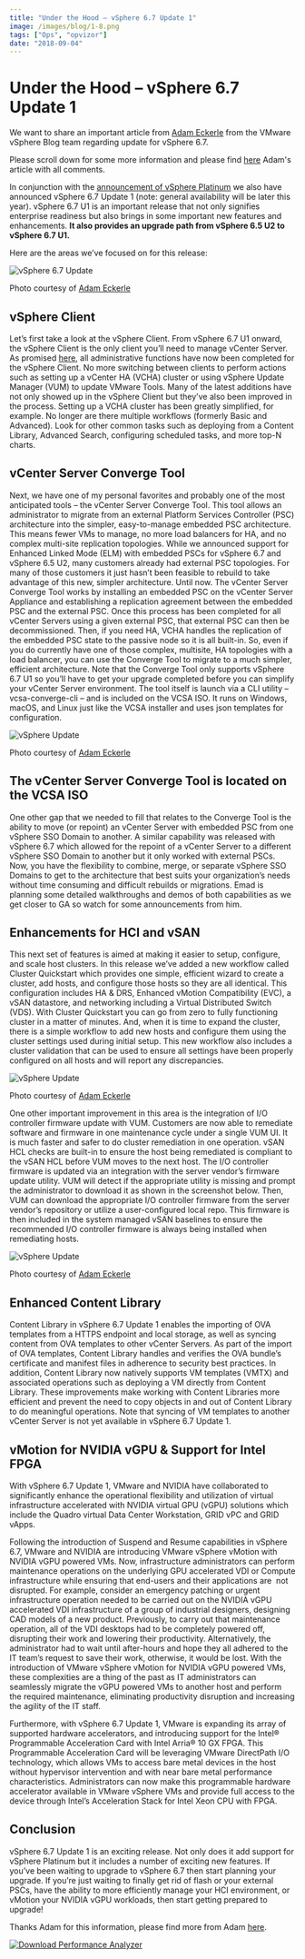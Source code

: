 ```yaml
---
title: "Under the Hood – vSphere 6.7 Update 1"
image: /images/blog/1-8.png
tags: ["Ops", "opvizor"]
date: "2018-09-04"
---
```


# Under the Hood – vSphere 6.7 Update 1

We want to share an important article from [Adam Eckerle](https://blogs.vmware.com/vsphere/author/adam_eckerle) from the VMware vSphere Blog team regarding update for vSphere 6.7.

Please scroll down for some more information and please find [here](https://blogs.vmware.com/vsphere/2018/08/under-the-hood-vsphere-6-7-update-1.html) Adam's article with all comments.

In conjunction with the [announcement of vSphere Platinum](http://blogs.vmware.com/vsphere/2018/08/introducing-vsphere-platinum-and-vsphere-6-7-update-1.html) we also have announced vSphere 6.7 Update 1 (note: general availability will be later this year). vSphere 6.7 U1 is an important release that not only signifies enterprise readiness but also brings in some important new features and enhancements. **It also provides an upgrade path from vSphere 6.5 U2 to vSphere 6.7 U1.**

Here are the areas we’ve focused on for this release:

![vSphere 6.7 Update](/images/blog/1-8.png)

Photo courtesy of [Adam Eckerle](https://blogs.vmware.com/vsphere/2018/08/under-the-hood-vsphere-6-7-update-1.html)

## vSphere Client

Let’s first take a look at the vSphere Client. From vSphere 6.7 U1 onward, the vSphere Client is the only client you’ll need to manage vCenter Server. As promised [here](https://blogs.vmware.com/vsphere/2018/05/fully-featured-html5-based-vsphere-client-coming-fall-2018.html), all administrative functions have now been completed for the vSphere Client. No more switching between clients to perform actions such as setting up a vCenter HA (VCHA) cluster or using vSphere Update Manager (VUM) to update VMware Tools. Many of the latest additions have not only showed up in the vSphere Client but they’ve also been improved in the process. Setting up a VCHA cluster has been greatly simplified, for example. No longer are there multiple workflows (formerly Basic and Advanced). Look for other common tasks such as deploying from a Content Library, Advanced Search, configuring scheduled tasks, and more top-N charts.

## vCenter Server Converge Tool

Next, we have one of my personal favorites and probably one of the most anticipated tools – the vCenter Server Converge Tool. This tool allows an administrator to migrate from an external Platform Services Controller (PSC) architecture into the simpler, easy-to-manage embedded PSC architecture. This means fewer VMs to manage, no more load balancers for HA, and no complex multi-site replication topologies. While we announced support for Enhanced Linked Mode (ELM) with embedded PSCs for vSphere 6.7 and vSphere 6.5 U2, many customers already had external PSC topologies. For many of those customers it just hasn’t been feasible to rebuild to take advantage of this new, simpler architecture. Until now. The vCenter Server Converge Tool works by installing an embedded PSC on the vCenter Server Appliance and establishing a replication agreement between the embedded PSC and the external PSC. Once this process has been completed for all vCenter Servers using a given external PSC, that external PSC can then be decommissioned. Then, if you need HA, VCHA handles the replication of the embedded PSC state to the passive node so it is all built-in. So, even if you do currently have one of those complex, multisite, HA topologies with a load balancer, you can use the Converge Tool to migrate to a much simpler, efficient architecture. Note that the Converge Tool only supports vSphere 6.7 U1 so you’ll have to get your upgrade completed before you can simplify your vCenter Server environment. The tool itself is launch via a CLI utility – vcsa-converge-cli – and is included on the VCSA ISO. It runs on Windows, macOS, and Linux just like the VCSA installer and uses json templates for configuration.

![vSphere Update](/images/blog/2-8.png)

Photo courtesy of [Adam Eckerle](https://blogs.vmware.com/vsphere/2018/08/under-the-hood-vsphere-6-7-update-1.html)

## The vCenter Server Converge Tool is located on the VCSA ISO

One other gap that we needed to fill that relates to the Converge Tool is the ability to move (or repoint) an vCenter Server with embedded PSC from one vSphere SSO Domain to another. A similar capability was released with vSphere 6.7 which allowed for the repoint of a vCenter Server to a different vSphere SSO Domain to another but it only worked with external PSCs. Now, you have the flexibility to combine, merge, or separate vSphere SSO Domains to get to the architecture that best suits your organization’s needs without time consuming and difficult rebuilds or migrations. Emad is planning some detailed walkthroughs and demos of both capabilities as we get closer to GA so watch for some announcements from him.

## Enhancements for HCI and vSAN

This next set of features is aimed at making it easier to setup, configure, and scale host clusters. In this release we’ve added a new workflow called Cluster Quickstart which provides one simple, efficient wizard to create a cluster, add hosts, and configure those hosts so they are all identical. This configuration includes HA & DRS, Enhanced vMotion Compatibility (EVC), a vSAN datastore, and networking including a Virtual Distributed Switch (VDS). With Cluster Quickstart you can go from zero to fully functioning cluster in a matter of minutes. And, when it is time to expand the cluster, there is a simple workflow to add new hosts and configure them using the cluster settings used during initial setup. This new workflow also includes a cluster validation that can be used to ensure all settings have been properly configured on all hosts and will report any discrepancies.

![vSphere Update](/images/blog/3.gif)

Photo courtesy of [Adam Eckerle](https://blogs.vmware.com/vsphere/2018/08/under-the-hood-vsphere-6-7-update-1.html)

One other important improvement in this area is the integration of I/O controller firmware update with VUM. Customers are now able to remediate software and firmware in one maintenance cycle under a single VUM UI. It is much faster and safer to do cluster remediation in one operation. vSAN HCL checks are built-in to ensure the host being remediated is compliant to the vSAN HCL before VUM moves to the next host. The I/O controller firmware is updated via an integration with the server vendor’s firmware update utility. VUM will detect if the appropriate utility is missing and prompt the administrator to download it as shown in the screenshot below. Then, VUM can download the appropriate I/O controller firmware from the server vendor’s repository or utilize a user-configured local repo. This firmware is then included in the system managed vSAN baselines to ensure the recommended I/O controller firmware is always being installed when remediating hosts.

![vSphere Update](/images/blog/4-5.png)

Photo courtesy of [Adam Eckerle](https://blogs.vmware.com/vsphere/2018/08/under-the-hood-vsphere-6-7-update-1.html)

## Enhanced Content Library

Content Library in vSphere 6.7 Update 1 enables the importing of OVA templates from a HTTPS endpoint and local storage, as well as syncing content from OVA templates to other vCenter Servers. As part of the import of OVA templates, Content Library handles and verifies the OVA bundle’s certificate and manifest files in adherence to security best practices. In addition, Content Library now natively supports VM templates (VMTX) and associated operations such as deploying a VM directly from Content Library. These improvements make working with Content Libraries more efficient and prevent the need to copy objects in and out of Content Library to do meaningful operations. Note that syncing of VM templates to another vCenter Server is not yet available in vSphere 6.7 Update 1.

## vMotion for NVIDIA vGPU & Support for Intel FPGA

With vSphere 6.7 Update 1, VMware and NVIDIA have collaborated to significantly enhance the operational flexibility and utilization of virtual infrastructure accelerated with NVIDIA virtual GPU (vGPU) solutions which include the Quadro virtual Data Center Workstation, GRID vPC and GRID vApps.

Following the introduction of Suspend and Resume capabilities in vSphere 6.7, VMware and NVIDIA are introducing VMware vSphere vMotion with NVIDIA vGPU powered VMs. Now, infrastructure administrators can perform maintenance operations on the underlying GPU accelerated VDI or Compute infrastructure while ensuring that end-users and their applications are  not disrupted. For example, consider an emergency patching or urgent infrastructure operation needed to be carried out on the NVIDIA vGPU accelerated VDI infrastructure of a group of industrial designers, designing CAD models of a new product. Previously, to carry out that maintenance operation, all of the VDI desktops had to be completely powered off, disrupting their work and lowering their productivity. Alternatively, the administrator had to wait until after-hours and hope they all adhered to the IT team’s request to save their work, otherwise, it would be lost. With the introduction of VMware vSphere vMotion for NVIDIA vGPU powered VMs, these complexities are a thing of the past as IT administrators can seamlessly migrate the vGPU powered VMs to another host and perform the required maintenance, eliminating productivity disruption and increasing the agility of the IT staff.

Furthermore, with vSphere 6.7 Update 1, VMware is expanding its array of supported hardware accelerators, and introducing support for the Intel® Programmable Acceleration Card with Intel Arria® 10 GX FPGA. This Programmable Acceleration Card will be leveraging VMware DirectPath I/O technology, which allows VMs to access bare metal devices in the host without hypervisor intervention and with near bare metal performance characteristics. Administrators can now make this programmable hardware accelerator available in VMware vSphere VMs and provide full access to the device through Intel’s Acceleration Stack for Intel Xeon CPU with FPGA.

## Conclusion

vSphere 6.7 Update 1 is an exciting release. Not only does it add support for vSphere Platinum but it includes a number of exciting new features. If you’ve been waiting to upgrade to vSphere 6.7 then start planning your upgrade. If you’re just waiting to finally get rid of flash or your external PSCs, have the ability to more efficiently manage your HCI environment, or vMotion your NVIDIA vGPU workloads, then start getting prepared to upgrade!

Thanks Adam for this information, please find more from Adam [here](https://blogs.vmware.com/vsphere/author/adam_eckerle).

[![Download Performance Analyzer](/images/blog/button_download-performance-analyzer-6-360x41-9.png)](https://www.opvizor.com/)
